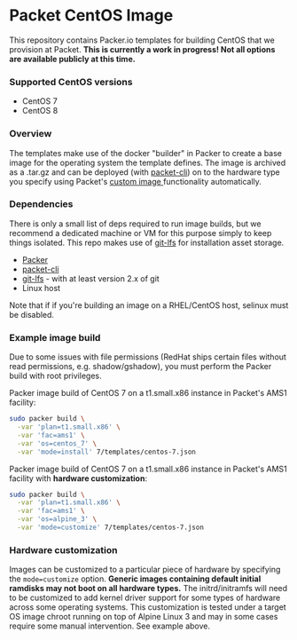 # Packet CentOS Image

This repository contains Packer.io templates for building CentOS that we provision at Packet. **This is currently a work in progress! Not all options are available publicly at this time.**

### Supported CentOS versions

- CentOS 7
- CentOS 8

### Overview

The templates make use of the docker "builder" in Packer to create a base image for the operating system the template defines. The image is archived as a .tar.gz and can be deployed (with [packet-cli](https://github.com/packethost/packet-cli)) on to the hardware type you specify using Packet's [custom image ](https://support.packet.com/kb/articles/custom-images) functionality automatically.

### Dependencies

There is only a small list of deps required to run image builds, but we recommend a dedicated machine or VM for this purpose simply to keep things isolated. This repo makes use of [git-lfs](https://git-lfs.github.com/) for installation asset storage.

 - [Packer](http://www.packer.io)
 - [packet-cli](https://github.com/packethost/packet-cli)
 - [git-lfs](https://github.com/git-lfs/git-lfs) - with at least version 2.x of git
 - Linux host

Note that if if you're building an image on a RHEL/CentOS host, selinux must be disabled.

### Example image build

Due to some issues with file permissions (RedHat ships certain files without read permissions, e.g. shadow/gshadow), you must perform the Packer build with root privileges.

Packer image build of CentOS 7 on a t1.small.x86 instance in Packet's AMS1 facility:

```sh
sudo packer build \
  -var 'plan=t1.small.x86' \
  -var 'fac=ams1' \
  -var 'os=centos_7' \
  -var 'mode=install' 7/templates/centos-7.json
```

Packer image build of CentOS 7 on a t1.small.x86 instance in Packet's AMS1 facility with **hardware customization**:

```sh
sudo packer build \
  -var 'plan=t1.small.x86' \
  -var 'fac=ams1' \
  -var 'os=alpine_3' \
  -var 'mode=customize' 7/templates/centos-7.json
```

### Hardware customization

Images can be customized to a particular piece of hardware by specifying the `mode=customize` option. **Generic images containing default initial ramdisks may not boot on all hardware types.** The initrd/initramfs will need to be customized to add kernel driver support for some types of hardware across some operating systems. This customization is tested under a target OS image chroot running on top of Alpine Linux 3 and may in some cases require some manual intervention. See example above.
